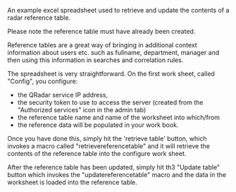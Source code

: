 An example excel spreadsheet used to retrieve and update the contents of a radar reference table.

Please note the reference table must have already been created.

Reference tables are a great way of bringing in additional context information about users etc. such as
fullname, department, manager and then using this information in searches and correlation rules.

The spreadsheet is very straightforward. On the  first work sheet, called "Config", you configure:

- the QRadar service IP address,
- the security token to use to access the server (created from the "Authorized services" icon in the admin tab)
- the reference table name and name of the worksheet into which/from
- the reference data will be populated in your work book.
 
Once you have done this, simply hit the 'retrieve table' button, which invokes a macro called "retrievereferencetable"
 and it will retrieve the contents of the reference table into the configure work sheet.
 
After the reference table has been updated, simply hit th3 "Update table" button which invokes the "updatereferencetable"
 macro and the data in the worksheet is loaded into the reference table.